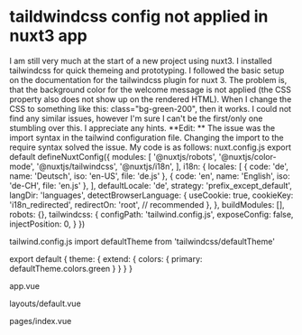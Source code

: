 
# taildwindcss config not applied in nuxt3 app

I am still very much at the start of a new project using nuxt3. I installed tailwindcss for quick themeing and prototyping. I followed the basic setup on the documentation for the tailwindcss plugin for nuxt 3.
The problem is, that the background color for the welcome message is not applied (the CSS property also does not show up on the rendered HTML). When I change the CSS to something like this: class="bg-green-200", then it works.
I could not find any similar issues, however I'm sure I can't be the first/only one stumbling over this. I appreciate any hints.
**Edit: ** The issue was the import syntax in the tailwind configuration file. Changing the import to the require syntax solved the issue.
My code is as follows:
nuxt.config.js
export default defineNuxtConfig({
  modules: [
    '@nuxtjs/robots',
    '@nuxtjs/color-mode',
    '@nuxtjs/tailwindcss',
    '@nuxtjs/i18n',
  ],
  i18n: {
    locales: [
      {
        code: 'de', name: 'Deutsch', iso: 'en-US', file: 'de.js'
      },
      {
        code: 'en', name: 'English', iso: 'de-CH', file: 'en.js'
      },
    ],
    defaultLocale: 'de',
    strategy: 'prefix_except_default',
    langDir: 'languages',
    detectBrowserLanguage: {
      useCookie: true,
      cookieKey: 'i18n_redirected',
      redirectOn: 'root',  // recommended
    },
  },
  buildModules: [],
  robots: {},
  tailwindcss: {
    configPath: 'tailwind.config.js',
    exposeConfig: false,
    injectPosition: 0,
  }
})

tailwind.config.js
import defaultTheme from 'tailwindcss/defaultTheme'

export default {
  theme: {
    extend: {
      colors: {
        primary: defaultTheme.colors.green
      }
    }
  }
}

app.vue
<template>
    <NuxtLayout>
    <NuxtPage />
  </NuxtLayout>
</template>

layouts/default.vue
<template>
  <div>
    <LayoutHeader/>
    <slot />
    <LayoutFooter/>
  </div>
</template>

pages/index.vue
<template>
  <div>
    <div class="bg-primary">Welcome to the homepage</div>
  </div>
</template>


        